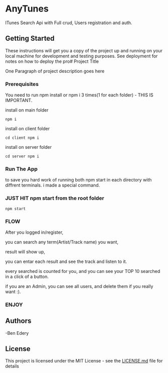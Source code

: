 # AnyTunes

ITunes Search Api with Full crud, Users
registration and auth.

## Getting Started

These instructions will get you a copy of the project up and running on your local machine for development and testing purposes. See deployment for notes on how to deploy the pro# Project Title

One Paragraph of project description goes here

### Prerequisites

You need to run npm install or npm i
3 times(1 for each folder) - THIS IS IMPORTANT.

install on main folder

```
npm i
```

install on client folder

```
cd client npm i
```

install on server folder

```
cd server npm i
```

### Run The App

to save you hard work of running both npm start in each directory with diffrent terminals.
i made a special command.

### JUST HIT npm start from the root folder

```
npm start
```

### FLOW

After you logged in/register,

you can search any term(Artist/Track name) you want,

result will show up,

you can entar each result and see the track
and listen to it.

every searched is counted for you,
and you can see your TOP 10 searched in a click
of a button.

if you are an Admin,
you can see all users, and delete them
if you really want :).

### ENJOY

## Authors

-Ben Edery

## License

This project is licensed under the MIT License - see the [LICENSE.md](LICENSE.md) file for details
